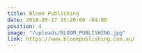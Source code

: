 ```yaml
---
title: Bloom Publishing
date: 2018-05-17 15:20:00 -04:00
position: 4
image: "/uploads/BLOOM_PUBLISHING.jpg"
link: https://www.bloompublishing.com.au/
---
```



